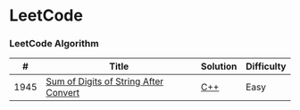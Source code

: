 
LeetCode
========

### LeetCode Algorithm


| # | Title | Solution | Difficulty |
|---| ----- | -------- | ---------- |
|1945|[Sum of Digits of String After Convert](https://leetcode.com/problems/sum-of-digits-of-string-after-convert/) | [C++](./algorithms/cpp/leetcode/sumOfDigitsOfStringAfterConvert/SumOfDigitsOfStringAfterConvert.cpp)|Easy|
